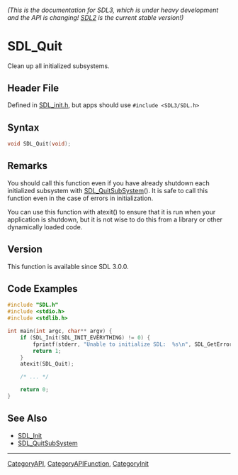###### (This is the documentation for SDL3, which is under heavy development and the API is changing! [SDL2](https://wiki.libsdl.org/SDL2/) is the current stable version!)
# SDL_Quit

Clean up all initialized subsystems.

## Header File

Defined in [SDL_init.h](https://github.com/libsdl-org/SDL/blob/main/include/SDL3/SDL_init.h), but apps should use `#include <SDL3/SDL.h>`

## Syntax

```c
void SDL_Quit(void);

```

## Remarks

You should call this function even if you have already shutdown each
initialized subsystem with [SDL_QuitSubSystem](SDL_QuitSubSystem)(). It is
safe to call this function even in the case of errors in initialization.

You can use this function with atexit() to ensure that it is run when your
application is shutdown, but it is not wise to do this from a library or
other dynamically loaded code.

## Version

This function is available since SDL 3.0.0.

## Code Examples

```c++
#include "SDL.h"
#include <stdio.h>
#include <stdlib.h>

int main(int argc, char** argv) {
    if (SDL_Init(SDL_INIT_EVERYTHING) != 0) {
        fprintf(stderr, "Unable to initialize SDL:  %s\n", SDL_GetError());
        return 1;
    }
    atexit(SDL_Quit);

    /* ... */

    return 0;
}
```

## See Also

* [SDL_Init](SDL_Init)
* [SDL_QuitSubSystem](SDL_QuitSubSystem)

----
[CategoryAPI](CategoryAPI), [CategoryAPIFunction](CategoryAPIFunction), [CategoryInit](CategoryInit)


